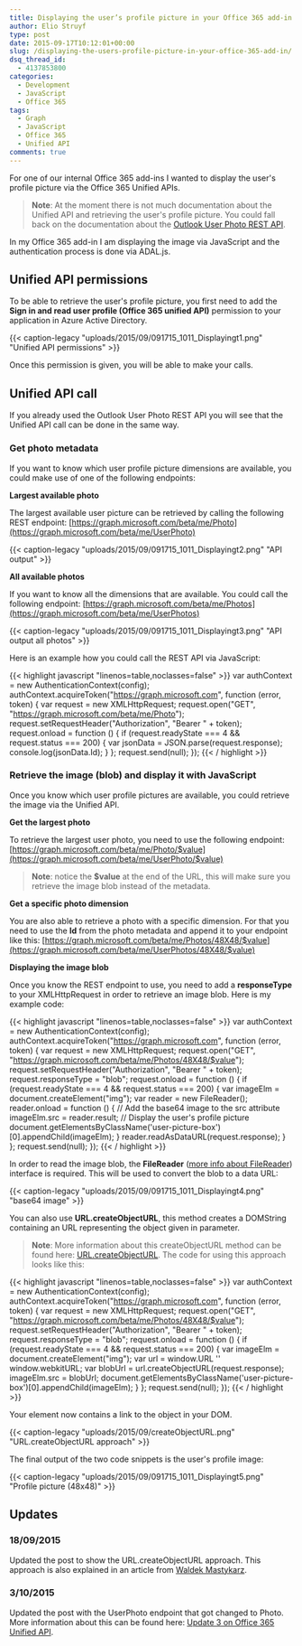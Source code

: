 ```yaml
---
title: Displaying the user’s profile picture in your Office 365 add-in
author: Elio Struyf
type: post
date: 2015-09-17T10:12:01+00:00
slug: /displaying-the-users-profile-picture-in-your-office-365-add-in/
dsq_thread_id:
  - 4137853800
categories:
  - Development
  - JavaScript
  - Office 365
tags:
  - Graph
  - JavaScript
  - Office 365
  - Unified API
comments: true
---
```


For one of our internal Office 365 add-ins I wanted to display the user's profile picture via the Office 365 Unified APIs.

> **Note**: At the moment there is not much documentation about the Unified API and retrieving the user's profile picture. You could fall back on the documentation about the [Outlook User Photo REST API](https://msdn.microsoft.com/en-us/office/office365/api/photo-rest-operations).

In my Office 365 add-in I am displaying the image via JavaScript and the authentication process is done via ADAL.js.

## Unified API permissions

To be able to retrieve the user's profile picture, you first need to add the **Sign in and read user profile (Office 365 unified API)** permission to your application in Azure Active Directory.

{{< caption-legacy "uploads/2015/09/091715_1011_Displayingt1.png" "Unified API permissions" >}}

Once this permission is given, you will be able to make your calls.

## Unified API call

If you already used the Outlook User Photo REST API you will see that the Unified API call can be done in the same way.

### Get photo metadata

If you want to know which user profile picture dimensions are available, you could make use of one of the following endpoints:

**Largest available photo**

The largest available user picture can be retrieved by calling the following REST endpoint: [https://graph.microsoft.com/beta/me/Photo](https://graph.microsoft.com/beta/me/UserPhoto)

{{< caption-legacy "uploads/2015/09/091715_1011_Displayingt2.png" "API output" >}}

**All available photos**

If you want to know all the dimensions that are available. You could call the following endpoint: [https://graph.microsoft.com/beta/me/Photos](https://graph.microsoft.com/beta/me/UserPhotos)

{{< caption-legacy "uploads/2015/09/091715_1011_Displayingt3.png" "API output all photos" >}}

Here is an example how you could call the REST API via JavaScript:

{{< highlight javascript "linenos=table,noclasses=false" >}}
var authContext = new AuthenticationContext(config);
authContext.acquireToken("https://graph.microsoft.com", function (error, token) {
    var request = new XMLHttpRequest;
    request.open("GET", "https://graph.microsoft.com/beta/me/Photo");
    request.setRequestHeader("Authorization", "Bearer " + token);
    request.onload = function () {
        if (request.readyState === 4 && request.status === 200) {
            var jsonData = JSON.parse(request.response);
            console.log(jsonData.Id);
        }
    };
    request.send(null);
});
{{< / highlight >}}


### Retrieve the image (blob) and display it with JavaScript

Once you know which user profile pictures are available, you could retrieve the image via the Unified API.

**Get the largest photo**

To retrieve the largest user photo, you need to use the following endpoint: [https://graph.microsoft.com/beta/me/Photo/$value](https://graph.microsoft.com/beta/me/UserPhoto/$value)

> **Note**: notice the **$value** at the end of the URL, this will make sure you retrieve the image blob instead of the metadata.

**Get a specific photo dimension**

You are also able to retrieve a photo with a specific dimension. For that you need to use the **Id** from the photo metadata and append it to your endpoint like this: [https://graph.microsoft.com/beta/me/Photos/48X48/$value](https://graph.microsoft.com/beta/me/UserPhotos/48X48/$value)

**Displaying the image blob**

Once you know the REST endpoint to use, you need to add a **responseType** to your XMLHttpRequest in order to retrieve an image blob. Here is my example code:


{{< highlight javascript "linenos=table,noclasses=false" >}}
var authContext = new AuthenticationContext(config);
authContext.acquireToken("https://graph.microsoft.com", function (error, token) {
    var request = new XMLHttpRequest;
    request.open("GET", "https://graph.microsoft.com/beta/me/Photos/48X48/$value");
    request.setRequestHeader("Authorization", "Bearer " + token);
    request.responseType = "blob";
    request.onload = function () {
        if (request.readyState === 4 && request.status === 200) {
            var imageElm = document.createElement("img");
            var reader = new FileReader();
            reader.onload = function () {
                // Add the base64 image to the src attribute
                imageElm.src = reader.result;
                // Display the user's profile picture
                document.getElementsByClassName('user-picture-box')[0].appendChild(imageElm);
            }
            reader.readAsDataURL(request.response);
        }
    };
    request.send(null);
});
{{< / highlight >}}

In order to read the image blob, the **FileReader** ([more info about FileReader](http://blog.teamtreehouse.com/reading-files-using-the-html5-filereader-api)) interface is required. This will be used to convert the blob to a data URL:

{{< caption-legacy "uploads/2015/09/091715_1011_Displayingt4.png" "base64 image" >}}

You can also use **URL.createObjectURL**, this method creates a DOMString containing an URL representing the object given in parameter.
> **Note**: More information about this createObjectURL method can be found here: [URL.createObjectURL](https://developer.mozilla.org/en-US/docs/Web/API/URL/createObjectURL).
The code for using this approach looks like this:

{{< highlight javascript "linenos=table,noclasses=false" >}}
var authContext = new AuthenticationContext(config);
authContext.acquireToken("https://graph.microsoft.com", function (error, token) {
    var request = new XMLHttpRequest;
    request.open("GET", "https://graph.microsoft.com/beta/me/Photos/48X48/$value");
    request.setRequestHeader("Authorization", "Bearer " + token);
    request.responseType = "blob";
    request.onload = function () {
        if (request.readyState === 4 && request.status === 200) {
            var imageElm = document.createElement("img");
            var url = window.URL '' window.webkitURL;
            var blobUrl = url.createObjectURL(request.response);
            imageElm.src = blobUrl;
            document.getElementsByClassName('user-picture-box')[0].appendChild(imageElm);
        }
    };
    request.send(null);
});
{{< / highlight >}}

Your element now contains a link to the object in your DOM.

{{< caption-legacy "uploads/2015/09/createObjectURL.png" "URL.createObjectURL approach" >}}

The final output of the two code snippets is the user's profile image:

{{< caption-legacy "uploads/2015/09/091715_1011_Displayingt5.png" "Profile picture (48x48)" >}}

## Updates

### 18/09/2015

Updated the post to show the URL.createObjectURL approach. This approach is also explained in an article from [Waldek Mastykarz](http://blog.mastykarz.nl/office-365-groups-api/).

### 3/10/2015

Updated the post with the UserPhoto endpoint that got changed to Photo. More information about this can be found here: [Update 3 on Office 365 Unified API](http://dev.office.com/blogs/Update-3-on-Office-365-unified-API).